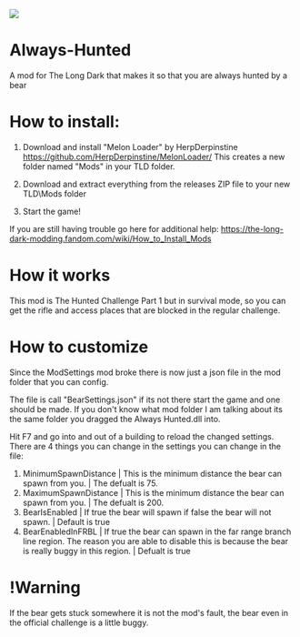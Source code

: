 ![](https://i.pinimg.com/736x/fd/c6/17/fdc617c374f7ca065dbe8cc0f808e538.jpg)

# Always-Hunted
A mod for The Long Dark that makes it so that you are always hunted by a bear

How to install:
===============
1. Download and install "Melon Loader" by HerpDerpinstine
https://github.com/HerpDerpinstine/MelonLoader/
This creates a new folder named "Mods" in your TLD folder.

2. Download and extract everything from the releases ZIP file to your new TLD\Mods folder
   
3. Start the game!

If you are still having trouble go here for additional help: https://the-long-dark-modding.fandom.com/wiki/How_to_Install_Mods

# How it works
This mod is The Hunted Challenge Part 1 but in survival mode, so you can get the rifle and access places that are blocked in the regular challenge.

# How to customize
Since the ModSettings mod broke there is now just a json file in the mod folder that you can config.

The file is call "BearSettings.json" if its not there start the game and one should be made.
If you don't know what mod folder I am talking about its the same folder you dragged the Always Hunted.dll into.

Hit F7 and go into and out of a building to reload the changed settings.
There are 4 things you can change in the settings you can change in the file:
1. MinimumSpawnDistance | This is the minimum distance the bear can spawn from you. | The defualt is 75.
2. MaximumSpawnDistance | This is the minimum distance the bear can spawn from you. | The defualt is 200.
3. BearIsEnabled | If true the bear will spawn if false the bear will not spawn. | Default is true
4. BearEnabledInFRBL | If true the bear can spawn in the far range branch line region. The reason you are able to disable this is because the bear is really buggy in this region. | Defualt is true

# !Warning
If the bear gets stuck somewhere it is not the mod's fault, the bear even in the official challenge is a little buggy.

